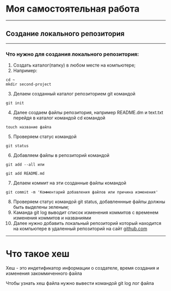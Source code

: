 # Моя самостоятельная работа #

---

## Создание локального репозитория ##

---

### Что нужно для создания локального репозитория: ###

1. Создать каталог(папку) в любом месте на компьютере;
2. Например:
```
cd ~
mkdir second-project
```
3. Делаем созданный каталог репозиторием git командой
```
git init
```
4. Далее создаем файлы репозитория, например README.dm и text.txt перейдя в каталог командой cd командой
```
touch название файла
```
5. Проверяем статус командой
```
git status
```
6. Добавляем файлы в репозиторий командой
```
git add --all или

git add README.md
```
7. Делаем коммит на эти созданные файлы командой
```
git commit -m 'Комментарий добавления файлов или причина изменения'
```
8. Проверяем статус командой git status, добавленнные файлы должны быть выделены зеленым;
9. Каманда git log выводит список изменения коммитов с временем изменения коммитов и названиями
10. Далее нужно добавить локальный репозиторий который находится на компьютере в удаленный репозиторий на сайт [github.com](github.com "Один из лучших сайтов для хранения проектов")

---

# Что такое хеш #

Хеш - это индетификатор информации о создателе, время создания и изменения закоммиченного файла

Чтобы узнать хеш файла нужно вывести командой git log лог файла

